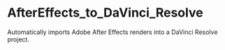 # AfterEffects_to_DaVinci_Resolve
Automatically imports Adobe After Effects renders into a DaVinci Resolve project.
